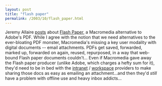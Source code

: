 ```yaml
---
layout: post
title: "flash paper"
permalink: /2003/10/flash_paper.html
---
```


<p>Jeremy Allaire <a href="http://radio.weblogs.com/0113297/2003/10/08.html#a246">posts</a> about <a href="http://radio.weblogs.com/0113297/2003/10/08.html#a246">Flash Paper</a>, a Macromedia alternative to Adobe's PDF.  While I agree with the notion that we need alternatives to the ever-bloating PDF monster, Macromedia's missing a key user modality with digital documents -- email attachments.  PDFs get saved, forwarded, marked up, forwarded on again, reused, repurposed, in a way that web-bound Flash paper documents couldn't...  Even if Macromedia gave away the Flash paper producer (unlike Adobe, which charges a hefty sum for it), they'd need to be in bed with the <a href="http://www.microsoft.com/sharepoint/">intranet</a> / <a href="http://www.lotus.com/">workspace</a> providers to make sharing those docs as easy as emailing an attachment...and then they'd <i>still</i> have a problem with offline use and heavy inbox addicts...</p>


